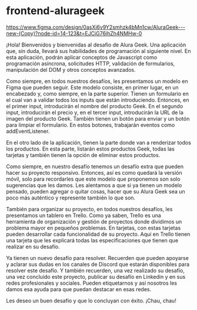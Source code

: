 # frontend-alurageek

https://www.figma.com/design/0asXi6v9Y2smhzk4bMn1cw/AluraGeek---new-(Copy)?node-id=14-123&t=EJCiG76ihZh4NMHw-0

¡Hola! Bienvenidos y bienvenidas al desafio de Alura Geek. Una aplicación que, sin duda, llevará sus habilidades de programación al siguiente nivel. En esta aplicación, podrán aplicar conceptos de Javascript como programación asíncrona, solicitudes HTTP, validación de formularios, manipulación del DOM y otros conceptos avanzados.

Como siempre, en todos nuestros desafíos, les presentamos un modelo en Figma que pueden seguir. Este modelo consiste, en primer lugar, en un encabezado y, como siempre, en la parte superior. Tienen un formulario en el cual van a validar todos los inputs que están introduciendo. Entonces, en el primer input, introducirán el nombre del producto Geek. En el segundo input, introducirán el precio y, en el tercer input, introducirán la URL de la imagen del producto Geek. También tienen un botón para enviar y un botón para limpiar el formulario. En estos botones, trabajarán eventos como addEventListener.

En el otro lado de la aplicación, tienen la parte donde van a renderizar todos los productos. En esta parte, listarán estos productos Geek, todas las tarjetas y también tienen la opción de eliminar estos productos.

Como siempre, en nuestro desafío tenemos un desafío extra que pueden hacer su proyecto responsivo. Entonces, así es como quedará la versión móvil, solo para recordarles que este modelo que proponemos son solo sugerencias que les damos. Les alentamos a que si ya tienen un modelo pensado, pueden agregar o quitar cosas, hacer que su Alura Geek sea un poco más auténtico y represente también lo que son.

También para organizar su proyecto, en todos nuestros desafíos, les presentamos un tablero en Trello. Como ya saben, Trello es una herramienta de organización y gestión de proyectos donde dividimos un problema mayor en pequeños problemas. En tarjetas, con estas tarjetas pueden desarrollar cada funcionalidad de su proyecto. Aquí en Trello tienen una tarjeta que les explicará todas las especificaciones que tienen que realizar en su desafío.

Ya tienen un nuevo desafío para resolver. Recuerden que pueden apoyarse y aclarar sus dudas en los canales de Discord que estarán disponibles para resolver este desafío. Y también recuerden, una vez realizado su desafío, una vez concluido este proyecto, publicar su desafío en Linkedin y en sus redes profesionales y sociales. Pueden etiquetarnos y así nosotros les damos esa ayuda para que puedan destacar en esas redes.

Les deseo un buen desafío y que lo concluyan con éxito. ¡Chau, chau!
